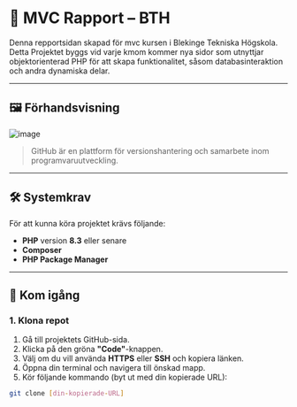 # 📄 MVC Rapport – BTH

Denna repportsidan skapad för mvc kursen i Blekinge Tekniska Högskola. Detta Projektet byggs vid varje kmom kommer nya sidor som utnyttjar objektorienterad PHP för att skapa funktionalitet, såsom databasinteraktion och andra dynamiska delar.


---

## 🖼️ Förhandsvisning

![image](https://foundations.projectpythia.org/_images/GitHub-logo.png)

> GitHub är en plattform för versionshantering och samarbete inom programvaruutveckling.

---

## 🛠️ Systemkrav

För att kunna köra projektet krävs följande:

- **PHP** version **8.3** eller senare  
- **Composer**  
- **PHP Package Manager**

---

## 🚀 Kom igång

### 1. Klona repot

1. Gå till projektets GitHub-sida.  
2. Klicka på den gröna **"Code"**-knappen.  
3. Välj om du vill använda **HTTPS** eller **SSH** och kopiera länken.  
4. Öppna din terminal och navigera till önskad mapp.  
5. Kör följande kommando (byt ut med din kopierade URL):

```bash
git clone [din-kopierade-URL]
